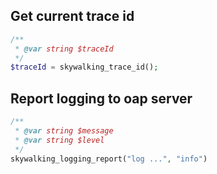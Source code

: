 ## Get current trace id

```php
/**
 * @var string $traceId
 */
$traceId = skywalking_trace_id();
```

## Report logging to oap server

```php
/**
 * @var string $message
 * @var string $level
 */
skywalking_logging_report("log ...", "info")
```
